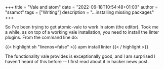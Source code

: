 +++
title = "Vale and atom"
date = "2022-06-18T10:54:48+01:00"
author = "ssamot"
tags = ["Writing"]
description = "...installing missing packages"
+++

So I've been trying to get atomic-vale to work in atom (the editor). Took me a while, as on top of a working vale installation, you need to install the linter plugins. From the command line do:

{{< highlight sh "linenos=false" >}}
apm install linter
{{< / highlight >}}

The functionality vale provides is exceptionally good, and I am surprised I haven't heard of this before -- I first read about it in hacker news post.
